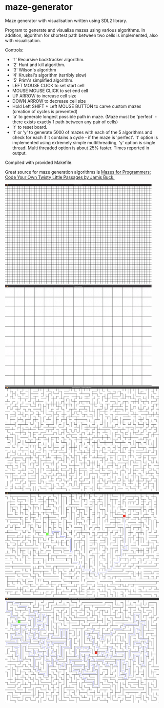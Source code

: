 # maze-generator
Maze generator with visualisation written using SDL2 library.

Program to generate and visualize mazes using various algorithms.
In addition, algorithm for shortest path between two cells is implemented, also with visualisation.

Controls:
  - '1' Recursive backtracker algorithm.
  - '2' Hunt and kill algorithm.
  - '3' Wilson's algorithm
  - '4' Kruskal's algorithm (terribly slow)
  - '5' Prim's simplified algorithm.
  - LEFT MOUSE CLICK to set start cell
  - MOUSE MOUSE CLICK to set end cell
  - UP ARROW to increase cell size
  - DOWN ARROW to decrease cell size
  - Hold Left SHIFT + Left MOUSE BUTTON to carve custom mazes (creation of cycles is prevented)
  - 'a' to generate longest possible path in maze. (Maze must be 'perfect' - there exists exactly 1 path between any pair of cells)
  - 'r' to reset board.
  - 't' or 'y' to generate 5000 of mazes with each of the 5 algorithms and check for each if it contains a cycle - if the maze is 'perfect'. 't' option is implemented using extremely simple multithreading, 'y' option is single thread. Multi threaded option is about 25% faster. Times reported in output.

Compiled with provided Makefile.

Great source for maze generation algorithms is [Mazes for Programmers: Code Your Own Twisty Little Passages by Jamis Buck.](http://www.mazesforprogrammers.com)

<img src="img/mazes_1.gif" alt="animated" />
<img src="img/mazes_2.gif" alt="animated" />
<img src="img/mazes_1.png"/>
<img src="img/mazes_2.png"/>
<img src="img/mazes_3.png"/>
